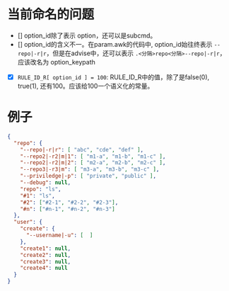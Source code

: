 

# 当前命名的问题

- [] option_id除了表示 option，还可以是subcmd。
- [] option_id的含义不一。在param.awk的代码中, option_id始往终表示 `--repo|-r|r`，但是在advise中，还可以表示 `.<分隔>repo<分隔>--repo|-r|r`，应该改名为 option_keypath
- [x] `RULE_ID_R[ option_id ] = 100`: RULE_ID_R中的值，除了是false(0), true(1), 还有100。应该给100一个语义化的常量。

# 例子

```json
{
  "repo": {
    "--repo|-r|r": [ "abc", "cde", "def" ],
    "--repo2|-r2|m|1": [ "m1-a", "m1-b", "m1-c" ],
    "--repo2|-r2|m|2": [ "m2-a", "m2-b", "m2-c" ],
    "--repo3|-r3|m": [ "m3-a", "m3-b", "m3-c" ],
    "--priviledge|-p": [ "private", "public" ],
    "--debug": null,
    "repo": "ls",
    "#1": "ls",
    "#2": ["#2-1", "#2-2", "#2-3"],
    "#n": ["#n-1", "#n-2", "#n-3"]
  },
  "user": {
    "create": {
      "--username|-u": [  ]
    },
    "create1": null,
    "create2": null,
    "create3": null,
    "create4": null
  }
}
```
